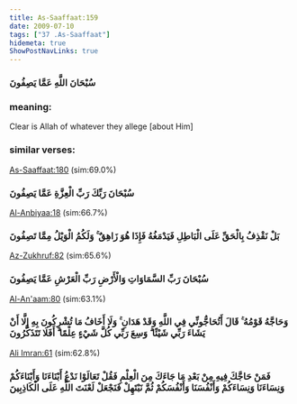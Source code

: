 ```yaml
---
title: As-Saaffaat:159
date: 2009-07-10
tags: ["37 .As-Saaffaat"]
hidemeta: true 
ShowPostNavLinks: true 
---
```

### سُبْحَانَ اللَّهِ عَمَّا يَصِفُونَ
### meaning: 
Clear is Allah of whatever they allege [about Him]
### similar verses: 

[As-Saaffaat:180](/37/180) (sim:69.0%)

### سُبْحَانَ رَبِّكَ رَبِّ الْعِزَّةِ عَمَّا يَصِفُونَ

[Al-Anbiyaa:18](/21/18) (sim:66.7%)

### بَلْ نَقْذِفُ بِالْحَقِّ عَلَى الْبَاطِلِ فَيَدْمَغُهُ فَإِذَا هُوَ زَاهِقٌ ۚ وَلَكُمُ الْوَيْلُ مِمَّا تَصِفُونَ

[Az-Zukhruf:82](/43/82) (sim:65.6%)

### سُبْحَانَ رَبِّ السَّمَاوَاتِ وَالْأَرْضِ رَبِّ الْعَرْشِ عَمَّا يَصِفُونَ

[Al-An'aam:80](/6/80) (sim:63.1%)

### وَحَاجَّهُ قَوْمُهُ ۚ قَالَ أَتُحَاجُّونِّي فِي اللَّهِ وَقَدْ هَدَانِ ۚ وَلَا أَخَافُ مَا تُشْرِكُونَ بِهِ إِلَّا أَنْ يَشَاءَ رَبِّي شَيْئًا ۗ وَسِعَ رَبِّي كُلَّ شَيْءٍ عِلْمًا ۗ أَفَلَا تَتَذَكَّرُونَ

[Ali Imran:61](/3/61) (sim:62.8%)

### فَمَنْ حَاجَّكَ فِيهِ مِنْ بَعْدِ مَا جَاءَكَ مِنَ الْعِلْمِ فَقُلْ تَعَالَوْا نَدْعُ أَبْنَاءَنَا وَأَبْنَاءَكُمْ وَنِسَاءَنَا وَنِسَاءَكُمْ وَأَنْفُسَنَا وَأَنْفُسَكُمْ ثُمَّ نَبْتَهِلْ فَنَجْعَلْ لَعْنَتَ اللَّهِ عَلَى الْكَاذِبِينَ

